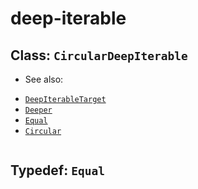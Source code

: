 
# deep-iterable

## Class: `CircularDeepIterable`

 * See also:
  - [`DeepIterableTarget`](./deep-iterable-base.md#template-either-deepiterabletarget)
  - [`Deeper`](./deep-iterable-base.md#typedef-deeper)
  - [`Equal`](./circular-deep-iterable.md#typedef-equal)
  - [`Circular`](./circular-deep-iterable.md#typedef-circular)

```
```

## Typedef: `Equal`
